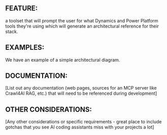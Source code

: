## FEATURE:

a toolset that will prompt the user for what Dynamics and Power Platform tools they're using which will generate an architectural reference for their stack.

## EXAMPLES:

We have an example of a simple architectural diagram.

## DOCUMENTATION:

[List out any documentation (web pages, sources for an MCP server like Crawl4AI RAG, etc.) that will need to be referenced during development]

## OTHER CONSIDERATIONS:

[Any other considerations or specific requirements - great place to include gotchas that you see AI coding assistants miss with your projects a lot]
